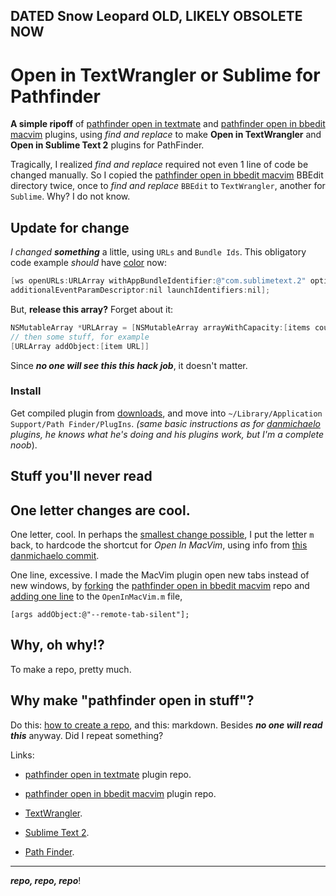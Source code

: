 ## DATED Snow Leopard OLD, LIKELY OBSOLETE NOW ##

# Open in TextWrangler or Sublime for Pathfinder #

__A simple ripoff__ of [pathfinder open in textmate](https://github.com/orta/pathfinder_open_in_textmate) and [pathfinder open in bbedit macvim](https://github.com/danmichaelo/pathfinder_open_in_bbedit_macvim) plugins, using _find and replace_ to make __Open in TextWrangler__ and __Open in Sublime Text 2__ plugins for PathFinder.

Tragically, I realized _find and replace_ required not even 1 line of code be changed manually. So I copied the [pathfinder open in bbedit macvim](https://github.com/danmichaelo/pathfinder_open_in_bbedit_macvim) BBEdit directory twice, once to _find and replace_ `BBEdit` to `TextWrangler`, another for `Sublime`. Why? I do not know.

## Update for change

 _I changed_ ___something___ a little, using `URLs` and `Bundle Ids`. This obligatory code example _should_ have [color](https://github.com/blog/832-rolling-out-the-redcarpet) now:

``` Objective-C
[ws openURLs:URLArray withAppBundleIdentifier:@"com.sublimetext.2" options:NSWorkspaceLaunchAsync 
additionalEventParamDescriptor:nil launchIdentifiers:nil];
```

But, __release this array?__ Forget about it:

``` Objective-C 
NSMutableArray *URLArray = [NSMutableArray arrayWithCapacity:[items count]];
// then some stuff, for example
[URLArray addObject:[item URL]]
```

Since ___no one will see this this hack job___, it doesn't matter.

### Install

Get compiled plugin from [downloads](https://github.com/Angles/pathfinder_open_in_stuff/downloads), and move into `~/Library/Application Support/Path Finder/PlugIns`. _(same basic instructions as for [danmichaelo](https://github.com/danmichaelo) plugins, he knows what he's doing and his plugins work, but I'm a complete noob_).

## Stuff you'll never read

One letter changes are cool.
---------

One letter, cool. In perhaps the [smallest change possible](https://github.com/Angles/pathfinder_open_in_bbedit_macvim/commit/4769350eeffe3c299baebcea049d9ef0f03240a1), I put the letter  `m`  back, to hardcode the shortcut for _Open In MacVim_, using info from [this danmichaelo commit](https://github.com/danmichaelo/pathfinder_open_in_bbedit_macvim/commit/cf77f9f58769e767dc589e4dfe5876c1c258f0cb#macvim/OpenInMacVim.m).

One line, excessive. I made the MacVim plugin open new tabs instead of new windows, by [forking](https://github.com/Angles/pathfinder_open_in_bbedit_macvim) the [pathfinder open in bbedit macvim](https://github.com/danmichaelo/pathfinder_open_in_bbedit_macvim) repo and [adding one line](https://github.com/Angles/pathfinder_open_in_bbedit_macvim/commit/65fe032c439528296356ecce0966c7b2d38ba66c) to the `OpenInMacVim.m` file,

    [args addObject:@"--remote-tab-silent"];

Why, oh why!?
---
To make a repo, pretty much.

Why make "pathfinder open in stuff"?
---------
Do this: [how to create a repo](https://help.github.com/articles/create-a-repo), and this: markdown. Besides ___no one will read this___ anyway. Did I repeat something?

Links:

* [pathfinder open in textmate](https://github.com/orta/pathfinder_open_in_textmate) plugin repo.

* [pathfinder open in bbedit macvim](https://github.com/danmichaelo/pathfinder_open_in_bbedit_macvim) plugin repo.

* [TextWrangler](http://www.barebones.com/products/TextWrangler/).

* [Sublime Text 2](http://www.sublimetext.com/).

* [Path Finder](http://www.cocoatech.com/).

---
___repo, repo, repo___!

